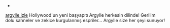 - 
<a href="https://filmuzmani.com/argylle-gizli-casus-izle/">argylle izle</a> Hollywood'un yeni başyapıtı Argylle herkesin dilinde! Gerilim dolu sahneler ve zekice kurgulanmış espriler... Argylle size her şeyi sunuyor!
